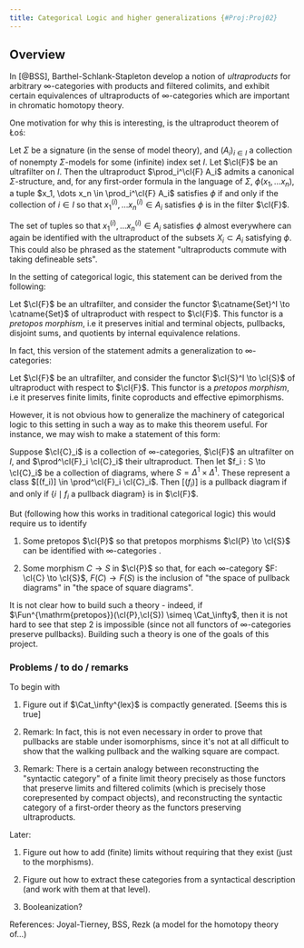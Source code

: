 ```yaml
---
title: Categorical Logic and higher generalizations {#Proj:Proj02}
---
```

Overview
--------

In [@BSS], Barthel-Schlank-Stapleton develop a notion of *ultraproducts*
for arbitrary $\infty$-categories with products and filtered colimits, and
exhibit certain equivalences of ultraproducts of $\infty$-categories which
are important in chromatic homotopy theory.

One motivation for why this is interesting, is the ultraproduct theorem
of Łoś:

Let $\Sigma$ be a signature (in the sense of model theory), and
$(A_i)_{i\in I}$ a collection of nonempty $\Sigma$-models for some
(infinite) index set $I$. Let $\cl{F}$ be an ultrafilter on $I$. Then
the ultraproduct $\prod_i^\cl{F} A_i$ admits a canonical
$\Sigma$-structure, and, for any first-order formula in the language of
$\Sigma$, $\phi(x_1, \dots x_n)$, a tuple
$x_1, \dots x_n \in \prod_i^\cl{F} A_i$ satisfies $\phi$ if and only if
the collection of $i \in I$ so that $x_1^{(i)}, \dots x_n^{(i)} \in A_i$
satisfies $\phi$ is in the filter $\cl{F}$.

The set of tuples so that $x_1^{(i)}, \dots x_n^{(i)} \in A_i$ satisfies
$\phi$ almost everywhere can again be identified with the ultraproduct
of the subsets $X_i \subset A_i$ satisfying $\phi$. This could also be
phrased as the statement "ultraproducts commute with taking defineable
sets".

In the setting of categorical logic, this statement can be derived from
the following:

Let $\cl{F}$ be an ultrafilter, and consider the functor
$\catname{Set}^I \to \catname{Set}$ of ultraproduct with respect to
$\cl{F}$. This functor is a *pretopos morphism*, i.e it preserves
initial and terminal objects, pullbacks, disjoint sums, and quotients by
internal equivalence relations.

In fact, this version of the statement admits a generalization to
$\infty$-categories:

Let $\cl{F}$ be an ultrafilter, and consider the functor
$\cl{S}^I \to \cl{S}$ of ultraproduct with respect to $\cl{F}$. This
functor is a *pretopos morphism*, i.e it preserves finite limits, finite
coproducts and effective epimorphisms.

However, it is not obvious how to generalize the machinery of
categorical logic to this setting in such a way as to make this theorem
useful. For instance, we may wish to make a statement of this form:

Suppose $\cl{C}_i$ is a collection of $\infty$-categories, $\cl{F}$ an
ultrafilter on $I$, and $\prod^\cl{F}_i \cl{C}_i$ their ultraproduct.
Then let $f_i : S \to \cl{C}_i$ be a collection of diagrams, where
$S = \Delta^1 \times \Delta^1$. These represent a class
$[(f_i)] \in \prod^\cl{F}_i \cl{C}_i$. Then $[(f_i)]$ is a pullback
diagram if and only if $\{i \mid \text{$f_i$ a pullback diagram}\}$ is
in $\cl{F}$.

But (following how this works in traditional categorical logic) this
would require us to identify

1.  Some pretopos $\cl{P}$ so that pretopos morphisms
    $\cl{P} \to \cl{S}$ can be identified with $\infty$-categories .

2.  Some morphism $C \to S$ in $\cl{P}$ so that, for each
    $\infty$-category $F: \cl{C} \to \cl{S}$, $F(C) \to F(S)$ is the
    inclusion of "the space of pullback diagrams" in "the space of
    square diagrams".

It is not clear how to build such a theory - indeed, if
$\Fun^{\mathrm{pretopos}}(\cl{P},\cl{S}) \simeq \Cat_\infty$, then it is
not hard to see that step 2 is impossible (since not all functors of $\infty$-categories preserve pullbacks). Building such a theory is one
of the goals of this project.

### Problems / to do / remarks

To begin with

1.  Figure out if $\Cat_\infty^{lex}$ is compactly generated. \[Seems
    this is true\]

2.  Remark: In fact, this is not even necessary in order to prove that
    pullbacks are stable under isomorphisms, since it's not at all
    difficult to show that the walking pullback and the walking square
    are compact.

3.  Remark: There is a certain analogy between reconstructing the
    "syntactic category" of a finite limit theory precisely as those
    functors that preserve limits and filtered colimits (which is
    precisely those corepresented by compact objects), and
    reconstructing the syntactic category of a first-order theory as the
    functors preserving ultraproducts.

Later:

1.  Figure out how to add (finite) limits without requiring that they
    exist (just to the morphisms).

2.  Figure out how to extract these categories from a syntactical
    description (and work with them at that level).

3.  Booleanization?

References: Joyal-Tierney, BSS, Rezk (a model for the homotopy theory
of\...)
